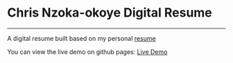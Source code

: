 # Chris Nzoka-okoye Digital Resume

---

A digital resume built based on my personal [resume](./assets/#)

You can view the live demo on github pages: [Live Demo](#)
